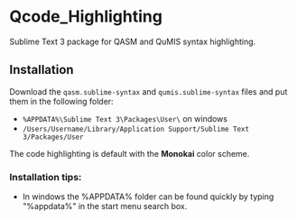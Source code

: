 # Qcode_Highlighting
Sublime Text 3 package for QASM and QuMIS syntax highlighting.

## Installation
Download the  ```qasm.sublime-syntax``` and ```qumis.sublime-syntax``` files and put them in the following folder: 
* ```%APPDATA%\Sublime Text 3\Packages\User\``` on windows
* ```/Users/Username/Library/Application Support/Sublime Text 3/Packages/User```

The code highlighting is default with the **Monokai** color scheme.

### Installation tips: 
* In windows the %APPDATA% folder can be found quickly by typing "%appdata%" in the start menu search box. 
